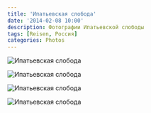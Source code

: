 ```yaml
---
title: 'Ипатьевская слобода'
date: '2014-02-08 10:00'
description: Фотографии Ипатьевской слободы
tags: [Reisen, Россия]
categories: Photos
---
```


<div class='preview'><img src='{{urls.media}}/IpatevskayaSlobodaOK.jpg' alt='Ипатьевская слобода'></div>

<a id='780070034e651fd2308dae567d9745c4-600'></a>![Ипатьевская слобода]({{urls.media}}/780070034e651fd2308dae567d9745c4-600.jpg 'Церковь Собора Пресвятой Богородицы из села Холм, 1552 год. С лета прошлого года — действующая.')

<a id='f08a8bd9a490a1f8392e77860ff86e1a-600'></a>![Ипатьевская слобода]({{urls.media}}/f08a8bd9a490a1f8392e77860ff86e1a-600.jpg 'Горыныч встречает посетителей музея деревянного зодчества.')

<a id='ba6aa84628cc91860ff27477c4384176-600'></a>![Ипатьевская слобода]({{urls.media}}/ba6aa84628cc91860ff27477c4384176-600.jpg 'Begin Checkup.')
